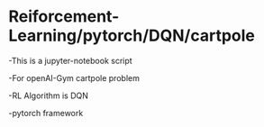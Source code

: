 # Reiforcement-Learning/pytorch/DQN/cartpole

-This is a jupyter-notebook script

-For openAI-Gym cartpole problem

-RL Algorithm is DQN 

-pytorch framework  
